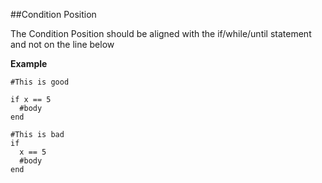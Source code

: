 ##Condition Position

The Condition Position should be aligned with the if/while/until statement and not on the line below

**Example**

```
#This is good

if x == 5
  #body
end

#This is bad
if
  x == 5
  #body
end
```